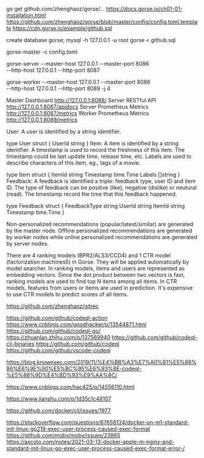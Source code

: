 go get github.com/zhenghaoz/gorse/...
https://docs.gorse.io/ch01-01-installation.html
https://github.com/zhenghaoz/gorse/blob/master/config/config.toml.template
https://cdn.gorse.io/example/github.sql

create database gorse;
mysql -h 127.0.0.1 -u root gorse < github.sql

gorse-master -c config.toml

gorse-server --master-host 127.0.0.1 --master-port 8086 \
    --http-host 127.0.0.1 --http-port 8087
    
gorse-worker --master-host 127.0.0.1 --master-port 8086 \
    --http-host 127.0.0.1 --http-port 8089 -j 4
    
 Master Dashboard	http://127.0.0.1:8088/
Server RESTful API	http://127.0.0.1:8087/apidocs
Server Prometheus Metrics	http://127.0.0.1:8087/metrics
Worker Prometheus Metrics	http://127.0.0.1:8089/metrics


User: A user is identified by a string identifier.

type User struct {
    UserId    string
}
Item: A item is identified by a string identifier. A timestamp is used to record the freshness of this item. The timestamp could be last update time, release time, etc. Labels are used to describe characters of this item, eg., tags of a movie.

type Item struct {
    ItemId    string
    Timestamp time.Time
    Labels    []string
}
Feedback: A feedback is identified a triple: feedback type, user ID and item ID. The type of feedback can be positive (like), negative (dislike) or neutural (read). The timestamp record the time that this feedback happened.

type Feedback struct {
    FeedbackType string
    UserId       string
    ItemId       string
    Timestamp   time.Time
}

Non-personalized recommendations (popular/latest/similar) are generated by the master node. Offline personalized recommendations are generated by worker nodes while online personalized recommendations are generated by server nodes.


There are 4 ranking models (BPR2/ALS3/CCD4) and 1 CTR model (factorization machines5) in Gorse. They will be applied automatically by model searcher. In ranking models, items and users are represented as embedding vectors. Since the dot product between two vectors is fast, ranking models are used to find top N items among all items. In CTR models, features from users or items are used in prediction. It's expensive to use CTR models to predict scores of all items.


https://github.com/zhenghaoz/gitrec


https://github.com/github/codeql-action
https://www.cnblogs.com/goodhacker/p/13544871.html
https://github.com/github/codeql-go/
https://zhuanlan.zhihu.com/p/137569940
https://github.com/github/codeql-cli-binaries
https://github.com/github/codeql
https://github.com/github/vscode-codeql

https://blog.knownsec.com/2019/11/%E4%BB%A3%E7%A0%81%E5%88%86%E6%9E%90%E5%BC%95%E6%93%8E-codeql-%E5%88%9D%E4%BD%93%E9%AA%8C/

https://www.cnblogs.com/hac425/p/14556110.html


https://www.jianshu.com/p/1d35c1c48107


https://github.com/docker/cli/issues/1977

https://stackoverflow.com/questions/67658134/docker-on-m1-standard-init-linux-go219-exec-user-process-caused-exec-format
https://github.com/moby/moby/issues/23865
https://axcoto.com/notes/2021-03-13-docker-apple-m-nginx-and-standard-init-linux-go-exec-user-process-caused-exec-format-error-/
